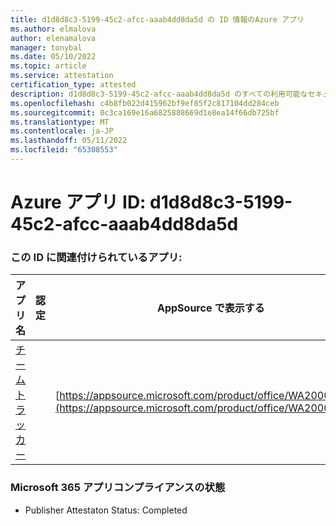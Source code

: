 ```yaml
---
title: d1d8d8c3-5199-45c2-afcc-aaab4dd8da5d の ID 情報のAzure アプリ
ms.author: elmalova
author: elenamalova
manager: tonybal
ms.date: 05/10/2022
ms.topic: article
ms.service: attestation
certification_type: attested
description: d1d8d8c3-5199-45c2-afcc-aaab4dd8da5d のすべての利用可能なセキュリティとコンプライアンス情報。
ms.openlocfilehash: c4b8fb022d415962bf9ef85f2c817104dd284ceb
ms.sourcegitcommit: 0c3ca169e16a6825888669d1e8ea14f66db725bf
ms.translationtype: MT
ms.contentlocale: ja-JP
ms.lasthandoff: 05/11/2022
ms.locfileid: "65308553"
---
```

# <a name="azure-app-id-d1d8d8c3-5199-45c2-afcc-aaab4dd8da5d"></a>Azure アプリ ID: d1d8d8c3-5199-45c2-afcc-aaab4dd8da5d


### <a name="apps-associated-with-this-id"></a>この ID に関連付けられているアプリ:
| **アプリ名** | **認定** | **AppSource で表示する** |
|--------------|---------------|-----------------------|
| [チーム トラッカー](../forward/WA200003572.md) |  | [https://appsource.microsoft.com/product/office/WA200003572](https://appsource.microsoft.com/product/office/WA200003572) |

### <a name="microsoft-365-app-compliance-status"></a>Microsoft 365 アプリコンプライアンスの状態
- Publisher Attestaton Status: Completed
